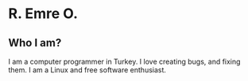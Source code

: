 # R. Emre O.

## Who I am?

I am a computer programmer in Turkey. I love creating bugs, and fixing them. I am a Linux and free software enthusiast.
